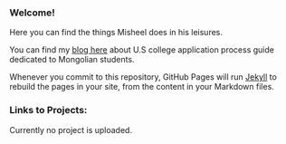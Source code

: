 ### Welcome!

Here you can find the things Misheel does in his leisures.

You can find my [blog here](http://lucoz921.blogspot.com) about U.S college application process guide dedicated to Mongolian students.

Whenever you commit to this repository, GitHub Pages will run [Jekyll](https://jekyllrb.com/) to rebuild the pages in your site, from the content in your Markdown files.

### Links to Projects:

Currently no project is uploaded.
